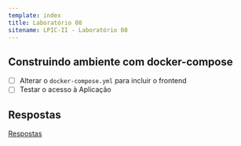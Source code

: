 ```yaml
---
template: index
title: Laboratório 08
sitename: LPIC-II - Laboratório 08
---
```


## Construindo ambiente com docker-compose

* [ ] Alterar o `docker-compose.yml` para incluir o frontend
* [ ] Testar o acesso à Aplicação

## Respostas

[Respostas](respostas02.md)
